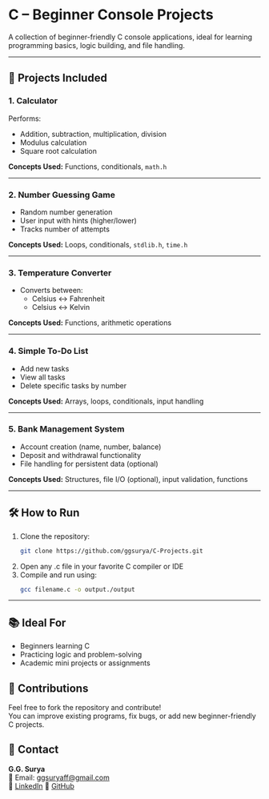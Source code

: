 # C – Beginner Console Projects

A collection of beginner-friendly C console applications, ideal for learning programming basics, logic building, and file handling.

---

## 📁 Projects Included

### 1. Calculator  
Performs:
- Addition, subtraction, multiplication, division  
- Modulus calculation  
- Square root calculation  

**Concepts Used:** Functions, conditionals, `math.h`

---

### 2. Number Guessing Game  
- Random number generation  
- User input with hints (higher/lower)  
- Tracks number of attempts  

**Concepts Used:** Loops, conditionals, `stdlib.h`, `time.h`

---

### 3. Temperature Converter  
- Converts between:
  - Celsius ↔ Fahrenheit  
  - Celsius ↔ Kelvin  

**Concepts Used:** Functions, arithmetic operations

---

### 4. Simple To‑Do List  
- Add new tasks  
- View all tasks  
- Delete specific tasks by number  

**Concepts Used:** Arrays, loops, conditionals, input handling

---

### 5. Bank Management System  
- Account creation (name, number, balance)  
- Deposit and withdrawal functionality  
- File handling for persistent data (optional)

**Concepts Used:** Structures, file I/O (optional), input validation, functions

---

## 🛠️ How to Run

1. Clone the repository:
   ```bash
   git clone https://github.com/ggsurya/C-Projects.git
2. Open any .c file in your favorite C compiler or IDE
3. Compile and run using:
   ```bash
   gcc filename.c -o output./output
   
---

## 📚 Ideal For
- Beginners learning C  
- Practicing logic and problem-solving  
- Academic mini projects or assignments  

## 🙌 Contributions
Feel free to fork the repository and contribute!  
You can improve existing programs, fix bugs, or add new beginner-friendly C projects.

## 📩 Contact
**G.G. Surya**  
📧 Email: ggsuryaff@gmail.com  
🔗 [LinkedIn](https://www.linkedin.com/in/g-g-surya-5aa9312b4)
🔗 [GitHub](https://github.com/ggsurya)
